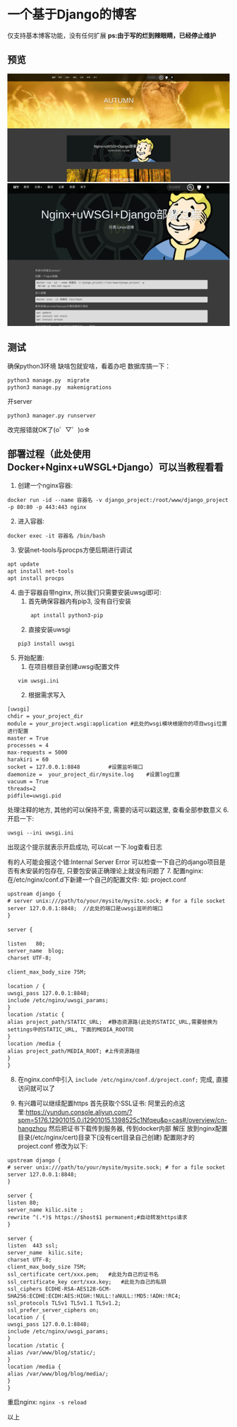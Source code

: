 # 一个基于Django的博客
仅支持基本博客功能，没有任何扩展
**ps:由于写的烂到辣眼睛，已经停止维护**
## 预览
![预览图1](./blog/static/blog/imgs/show.png)
![预览图2](./blog/static/blog/imgs/show2.png)
## 测试
确保python3环境
缺啥包就安啥，看着办吧
数据库搞一下：
```
python3 manage.py  migrate
python3 manage.py  makemigrations
```
开server
```
python3 manager.py runserver
```
改完报错就OK了(o゜▽゜)o☆
## 部署过程（此处使用Docker+Nginx+uWSGL+Django）可以当教程看看
1. 创建一个nginx容器:
```
docker run -id --name 容器名 -v django_project:/root/www/django_project -p 80:80 -p 443:443 nginx
```
2. 进入容器:
```
docker exec -it 容器名 /bin/bash
```
3. 安装net-tools与procps方便后期进行调试
```
apt update
apt install net-tools
apt install procps
```
4. 由于容器自带nginx, 所以我们只需要安装uwsgi即可:
   1. 首先确保容器内有pip3, 没有自行安装
    ```
        apt install python3-pip
    ```
   2. 直接安装uwsgi
    ```
    pip3 install uwsgi
    ```
5. 开始配置:
    1. 在项目根目录创建uwsgi配置文件
    ```
    vim uwsgi.ini
    ```
    2. 根据需求写入
```
[uwsgi]
chdir = your_project_dir
module = your_project.wsgi:application #此处的wsgi模块根据你的项目wsgi位置进行配置
master = True
processes = 4
max-requests = 5000
harakiri = 60
socket = 127.0.0.1:8848			#设置监听端口
daemonize =  your_project_dir/mysite.log	#设置log位置
vacuum = True
threads=2
pidfile=uwsgi.pid
```
处理注释的地方, 其他的可以保持不变, 需要的话可以戳这里, 查看全部参数意义
6. 开启一下: 
```
uwsgi --ini uwsgi.ini
```
出现这个提示就表示开启成功, 可以cat 一下.log查看日志

有的人可能会报这个错:Internal Server Error
可以检查一下自己的django项目是否有未安装的包存在, 只要包安装正确理论上就没有问题了
7. 配置nginx:
在/etc/nginx/conf.d下新建一个自己的配置文件:
如: project.conf
```
upstream django {
# server unix:///path/to/your/mysite/mysite.sock; # for a file socket
server 127.0.0.1:8848;	//此处的端口是uwsgi监听的端口
}

server {

listen   80;  
server_name  blog;  
charset UTF-8;

client_max_body_size 75M;

location / {
uwsgi_pass 127.0.0.1:8848;
include /etc/nginx/uwsgi_params;
}
location /static {				
alias project_path/STATIC_URL;	#静态资源路(此处的STATIC_URL,需要替换为settings中的STATIC_URL, 下面的MEDIA_ROOT同
}
location /media {
alias project_path/MEDIA_ROOT; #上传资源路径
}
}
```
8. 在nginx.conf中引入
`include /etc/nginx/conf.d/project.conf;`
完成, 直接访问就可以了

9. 有兴趣可以继续配置https
首先获取个SSL证书:
阿里云的点这里:https://yundun.console.aliyun.com/?spm=5176.12901015.0.i12901015.1398525c1Nfqeu&p=cas#/overview/cn-hangzhou
然后把证书下载传到服务器, 传到docker内部
解压
放到nginx配置目录(/etc/nginx/cert)目录下(没有cert目录自己创建)
配置刚才的project.conf
修改为以下:
```
upstream django {
# server unix:///path/to/your/mysite/mysite.sock; # for a file socket
server 127.0.0.1:8848;
}

server {
listen 80;
server_name kilic.site ;
rewrite ^(.*)$ https://$host$1 permanent;#自动转发https请求
}

server {
listen  443 ssl;  
server_name  kilic.site;  
charset UTF-8;
client_max_body_size 75M;
ssl_certificate cert/xxx.pem;	#此处为自己的证书名
ssl_certificate_key cert/xxx.key;	#此处为自己的私钥
ssl_ciphers ECDHE-RSA-AES128-GCM-SHA256:ECDHE:ECDH:AES:HIGH:!NULL:!aNULL:!MD5:!ADH:!RC4;
ssl_protocols TLSv1 TLSv1.1 TLSv1.2;
ssl_prefer_server_ciphers on;
location / {
uwsgi_pass 127.0.0.1:8848;
include /etc/nginx/uwsgi_params;
}
location /static {
alias /var/www/blog/static/;
}
location /media {
alias /var/www/blog/blog/media/;
}
}
```
重启nginx:
`nginx -s reload`

以上
